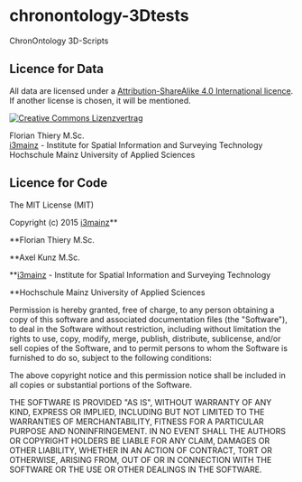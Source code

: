 # chronontology-3Dtests

ChronOntology 3D-Scripts

## Licence for Data

All data are licensed under a <a rel="license" href="http://creativecommons.org/licenses/by-sa/4.0/">Attribution-ShareAlike 4.0 International licence</a>. If another license is chosen, it will be mentioned.

<a rel="license" href="http://creativecommons.org/licenses/by-sa/4.0/"><img alt="Creative Commons Lizenzvertrag" style="border-width:0" src="http://i.creativecommons.org/l/by-sa/4.0/88x31.png" /></a>

Florian Thiery M.Sc.
<br />
[i3mainz](http://i3mainz.hs-mainz.de/en/institute) - Institute for Spatial Information and Surveying Technology
<br />
Hochschule Mainz University of Applied Sciences

## Licence for Code

The MIT License (MIT)

Copyright (c) 2015 [i3mainz](http://i3mainz.hs-mainz.de/en/institute)**

**Florian Thiery M.Sc.

**Axel Kunz M.Sc.

**[i3mainz](http://i3mainz.hs-mainz.de/en/institute) - Institute for Spatial Information and Surveying Technology

**Hochschule Mainz University of Applied Sciences

Permission is hereby granted, free of charge, to any person obtaining a copy
of this software and associated documentation files (the "Software"), to deal
in the Software without restriction, including without limitation the rights
to use, copy, modify, merge, publish, distribute, sublicense, and/or sell
copies of the Software, and to permit persons to whom the Software is
furnished to do so, subject to the following conditions:

The above copyright notice and this permission notice shall be included in all
copies or substantial portions of the Software.

THE SOFTWARE IS PROVIDED "AS IS", WITHOUT WARRANTY OF ANY KIND, EXPRESS OR
IMPLIED, INCLUDING BUT NOT LIMITED TO THE WARRANTIES OF MERCHANTABILITY,
FITNESS FOR A PARTICULAR PURPOSE AND NONINFRINGEMENT. IN NO EVENT SHALL THE
AUTHORS OR COPYRIGHT HOLDERS BE LIABLE FOR ANY CLAIM, DAMAGES OR OTHER
LIABILITY, WHETHER IN AN ACTION OF CONTRACT, TORT OR OTHERWISE, ARISING FROM,
OUT OF OR IN CONNECTION WITH THE SOFTWARE OR THE USE OR OTHER DEALINGS IN THE
SOFTWARE.

